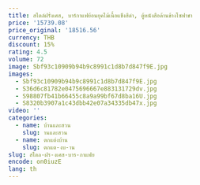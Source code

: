 ```yaml
---
title: สไตล์ฝรั่งเศส, บาร์กาแฟย้อนยุคไม้เนื้อแข็งสีดํา, ตู้หนังสือด้านข้างโซฟาชา
price: '15739.08'
price_original: '18516.56'
currency: THB
discount: 15%
rating: 4.5
volume: 72
image: Sbf93c10909b94b9c8991c1d8b7d847f9E.jpg
images:
  - Sbf93c10909b94b9c8991c1d8b7d847f9E.jpg
  - S36d6c81782e0475696667e883131729dv.jpg
  - S98807fb41b66455c8a9a99bf67d8ba16U.jpg
  - S8320b3907a1c43dbb42e07a34335db47x.jpg
video: ''
categories:
  - name: บ้านและสวน
    slug: านและสวน
  - name: ตกแต่งบ้าน
    slug: ตกแต-งบ-าน
slug: สไตล-ฝร-งเศส-บาร-กาแฟย
encode: on0iuzE
lang: th
---
```

  